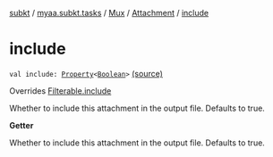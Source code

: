 [subkt](../../../index.md) / [myaa.subkt.tasks](../../index.md) / [Mux](../index.md) / [Attachment](index.md) / [include](./include.md)

# include

`val include: `[`Property`](https://docs.gradle.org/current/javadoc/org/gradle/api/provider/Property.html)`<`[`Boolean`](https://kotlinlang.org/api/latest/jvm/stdlib/kotlin/-boolean/index.html)`>` [(source)](https://github.com/Myaamori/SubKt/blob/0.1.10/src/main/kotlin/myaa/subkt/tasks/muxtask.kt#L91)

Overrides [Filterable.include](../../-filterable/include.md)

Whether to include this attachment in the output file. Defaults to true.

**Getter**

Whether to include this attachment in the output file. Defaults to true.


